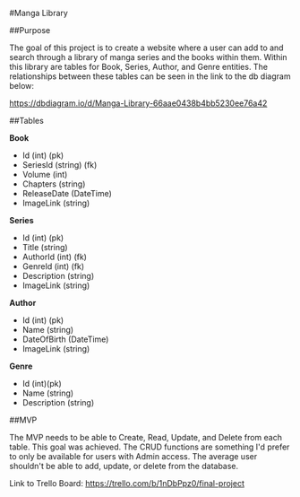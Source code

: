 #Manga Library

##Purpose

The goal of this project is to create a website where a user can add to and search through a 
library of manga series and the books within them.  Within this library are tables for Book, Series,
Author, and Genre entities.  The relationships between these tables can be seen in the link to the db diagram below:

https://dbdiagram.io/d/Manga-Library-66aae0438b4bb5230ee76a42 

##Tables

**Book**
- Id (int) (pk)
- SeriesId (string) (fk)
- Volume (int)
- Chapters (string)
- ReleaseDate (DateTime)
- ImageLink (string)

**Series**
- Id (int) (pk)
- Title (string)
- AuthorId (int) (fk)
- GenreId (int) (fk)
- Description (string)
- ImageLink (string)

**Author**
- Id (int) (pk)
- Name (string)
- DateOfBirth (DateTime)
- ImageLink (string)

**Genre**
- Id (int)(pk)
- Name (string)
- Description (string)

##MVP

The MVP needs to be able to Create, Read, Update, and Delete from each table.  This goal was achieved. The CRUD functions
are something I'd prefer to only be available for users with Admin access. The average user shouldn't be able to add, update, or
delete from the database.  

Link to Trello Board: https://trello.com/b/1nDbPpz0/final-project
